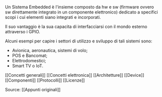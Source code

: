 Un Sistema Embedded è l'insieme composto da hw e sw (firmware ovvero sw direttamente integrato in un componente elettronico) dedicato a specifici scopi i cui elementi siano integrati e incorporati.  

Il suo vantaggio è la sua capacita di interfacciarsi con il mondo esterno attraverso i GPIO.

Alcuni esempi per capire i settori di utilizzo e sviluppo di tali sistemi sono:

* Avionica, aeronautica, sistemi di volo;
* POS e Bancomat;
* Elettrodomestici;
* Smart TV o IoT.
 
[[Concetti generali]]
[[Concetti elettronica]]
[[Architetture]]
[[Device]]
[[Componenti]]
[[Protocolli]]
[[Licenze]]

Source: [[Appunti originali]]